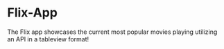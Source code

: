 # Flix-App
The Flix app showcases the current most popular movies playing utilizing an API in a tableview format!
